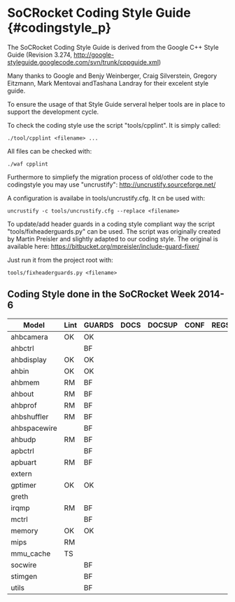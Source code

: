 SoCRocket Coding Style Guide {#codingstyle_p}
============================

The SoCRocket Coding Style Guide is derived from the Google C++ Style Guide 
(Revision 3.274, http://google-styleguide.googlecode.com/svn/trunk/cppguide.xml)

Many thanks to Google and Benjy Weinberger, Craig Silverstein, 
Gregory Eitzmann, Mark Mentovai andTashana Landray for their excelent style guide.

To ensure the usage of that Style Guide serveral helper tools are in place to support 
the development cycle.

To check the coding style use the script "tools/cpplint". It is simply called:
~~~
./tool/cpplint <filename> ...
~~~
All files can be checked with:
~~~
./waf cpplint
~~~
Furthermore to simpliefy the migration process of old/other code to the codingstyle you may use "uncrustify":
http://uncrustify.sourceforge.net/

A configuration is availabe in tools/uncrustify.cfg. It cn be used with:
~~~
uncrustify -c tools/uncrustify.cfg --replace <filename>
~~~

To update/add header guards in a coding style compliant way the script "tools/fixheaderguards.py" can be used. The script was originally created by Martin Preisler and slightly adapted to our coding style. The original is available here: https://bitbucket.org/mpreisler/include-guard-fixer/

Just run it from the project root with:
~~~
tools/fixheaderguards.py <filename>
~~~

Coding Style done in the SoCRocket Week 2014-6
----------------------------------------------

Model        | Lint | GUARDS | DOCS | DOCSUP | CONF | REGS  
------------ | ---- | ------ | ---- | ------ | ---- | ----
ahbcamera    | OK   |  OK    |      |        |      |
ahbctrl      |      |  BF    |      |        |      |
ahbdisplay   | OK   |  OK    |      |        |      |
ahbin        | OK   |  OK    |      |        |      |
ahbmem       | RM   |  BF    |      |        |      |
ahbout       | RM   |  BF    |      |        |      |
ahbprof      | RM   |  BF    |      |        |      |
ahbshuffler  | RM   |  BF    |      |        |      |
ahbspacewire |      |  BF    |      |        |      |
ahbudp       | RM   |  BF    |      |        |      |
apbctrl      |      |  BF    |      |        |      |
apbuart      | RM   |  BF    |      |        |      |
extern       |      |        |      |        |      |
gptimer      | OK   |  OK    |      |        |      |
greth        |      |        |      |        |      |
irqmp        | RM   |  BF    |      |        |      |
mctrl        |      |  BF    |      |        |      |
memory       | OK   |  OK    |      |        |      |
mips         | RM   |        |      |        |      |
mmu_cache    | TS   |        |      |        |      |
socwire      |      |  BF    |      |        |      |
stimgen      |      |  BF    |      |        |      |
utils        |      |  BF    |      |        |      |

